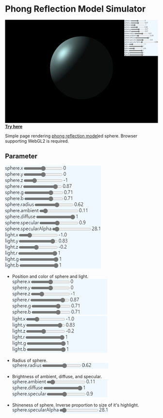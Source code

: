 # Phong Reflection Model Simulator
![full_screenshot](./readmeImages/full.png)
[**Try here**](https://nagi0101.github.io/webgl_phong_reflection_model/)

Simple page rendering [phong reflection model](https://en.wikipedia.org/wiki/Phong_reflection_model)ed sphere. Browser supporting WebGL2 is required. 

## Parameter
![ui_full_screenshot](./readmeImages/ui_full.png)


- Position and color of sphere and light.  
![ui_1](./readmeImages/ui_1.png)
![ui_2](./readmeImages/ui_2.png)

- Radius of sphere.  
![ui_3](./readmeImages/ui_3.png)

- Brightness of ambient, diffuse, and specular.  
![ui_4](./readmeImages/ui_4.png)

- Shineness of sphere. Inverse proportion to size of it's highlight.  
![ui_5](./readmeImages/ui_5.png)